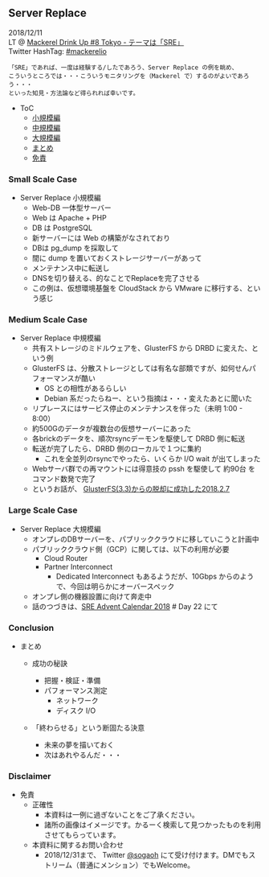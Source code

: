 ## Server Replace

2018/12/11  
LT @ [Mackerel Drink Up #8 Tokyo - テーマは「SRE」](https://mackerelio.connpass.com/event/106805/)   
Twitter HashTag: [#mackerelio](https://twitter.com/search?f=tweets&vertical=default&q=%23mackerelio) 

```
「SRE」であれば、一度は経験する/したであろう、Server Replace の例を眺め、    
こういうところでは・・・こういうモニタリングを（Mackerel で）するのがよいであろう・・・  
といった知見・方法論など得られれば幸いです。
```

- ToC
    - [小規模編](#small-scale-case)
    - [中規模編](#medium-scale-case)
    - [大規模編](#large-scale-case)
    - [まとめ](#conclusion)
    - [免責](#disclaimer)

### Small Scale Case
- Server Replace 小規模編
    - Web-DB 一体型サーバー
    - Web は Apache + PHP
    - DB は PostgreSQL
    - 新サーバーには Web の構築がなされており
    - DBは pg_dump を採取して
    - 間に dump を置いておくストレージサーバーがあって
    - メンテナンス中に転送し
    - DNSを切り替える、的なことでReplaceを完了させる
    - この例は、仮想環境基盤を CloudStack から VMware に移行する、という感じ

### Medium Scale Case
- Server Replace 中規模編
    - 共有ストレージのミドルウェアを、GlusterFS から DRBD に変えた、という例
    - GlusterFS は、分散ストレージとしては有名な部類ですが、如何せんパフォーマンスが酷い
        - OS との相性があるらしい
        - Debian 系だったらねー、という指摘は・・・変えたあとに聞いた
    - リプレースにはサービス停止のメンテナンスを伴った（未明 1:00 - 8:00）
    - 約500Gのデータが複数台の仮想サーバーにあった
    - 各brickのデータを、順次rsyncデーモンを駆使して DRBD 側に転送
    - 転送が完了したら、DRBD 側のローカルで１つに集約
        - これを全並列のrsyncでやったら、いくらか I/O wait が出てしまった
    - Webサーバ群での再マウントには得意技の pssh を駆使して 約90台 をコマンド数発で完了
    - というお話が、 [GlusterFS(3.3)からの脱却に成功した2018.2.7](https://qiita.com/sogaoh/items/de5aed62b5093c47b517)

### Large Scale Case 
- Server Replace 大規模編
    - オンプレのDBサーバーを、パブリッククラウドに移していこうと計画中
    - パブリッククラウド側（GCP）に関しては、以下の利用が必要
        - Cloud Router
        - Partner Interconnect
            - Dedicated Interconnect もあるようだが、10Gbps からのようで、今回は明らかにオーバースペック
    - オンプレ側の機器設置に向けて奔走中
    - 話のつづきは、[SRE Advent Calendar 2018](https://qiita.com/advent-calendar/2018/sre) # Day 22 にて

### Conclusion
- まとめ
    - 成功の秘訣
        - 把握・検証・準備
        - パフォーマンス測定
            - ネットワーク
            - ディスク I/O 

    - 「終わらせる」という断固たる決意
        - 未来の夢を描いておく
        - 次はあれやるんだ・・・

### Disclaimer
- 免責
    - 正確性
        - 本資料は一例に過ぎないことをご了承ください。
        - 諸所の画像はイメージです。かるーく検索して見つかったものを利用させてもらっています。
    - 本資料に関するお問い合わせ
        - 2018/12/31まで、 Twitter [@sogaoh](http://twitter.com/sogaoh) にて受け付けます。DMでもストリーム（普通にメンション）でもWelcome。


